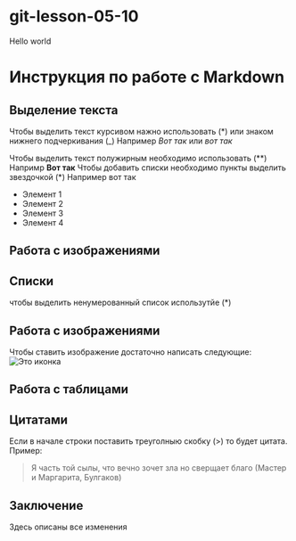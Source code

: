 # git-lesson-05-10

Hello world 
# Инструкция по работе с Markdown

## Выделение текста

Чтобы выделить текст курсивом нажно использовать (*) или знаком нижнего подчеркивания (_) Например *Вот так* или _вот так_

Чтобы выделить текст полужирным необходимо использовать (**) Напримр **Вот так**
Чтобы добавить списки необходимо пункты выделить звездочкой (*)
Например вот так

* Элемент 1
* Элемент 2
* Элемент 3
* Элемент 4

## Работа с изображениями

## Списки
чтобы выделить ненумерованный список использутйе (*)
## Работа с изображениями
Чтобы ставить изображение достаточно написать следующие:
![Это иконка](jaicp.svg)
## Работа с таблицами

## Цитатами
Если в начале строки поставить треуголныю скобку (>) то будет цитата. Пример:
> Я часть той сылы, что вечно зочет зла но сверщает благо (Мастер и Маргарита, Булгаков)

## Заключение

Здесь описаны все изменения 